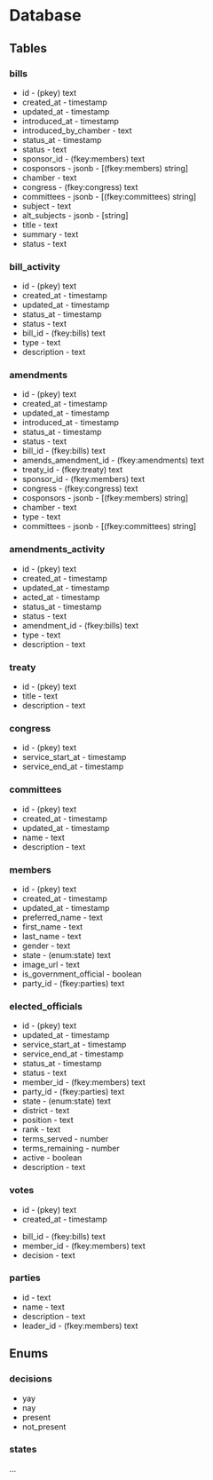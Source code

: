 # Database

## Tables

### bills

- id - (pkey) text
- created_at - timestamp
- updated_at - timestamp
- introduced_at - timestamp
- introduced_by_chamber - text
- status_at - timestamp
- status - text
- sponsor_id - (fkey:members) text <!-- index -->
- cosponsors - jsonb - [(fkey:members) string]
- chamber - text <!-- index -->
- congress - (fkey:congress) text <!-- index -->
- committees - jsonb - [(fkey:committees) string]
- subject - text <!-- index -->
- alt_subjects -  jsonb - [string]
- title - text <!-- index -->
- summary - text
- status - text

### bill_activity

- id - (pkey) text
- created_at - timestamp
- updated_at - timestamp
- status_at - timestamp
- status - text
- bill_id - (fkey:bills) text <!-- index -->
- type - text
- description - text

### amendments

- id - (pkey) text
- created_at - timestamp
- updated_at - timestamp
- introduced_at - timestamp
- status_at - timestamp
- status - text
- bill_id - (fkey:bills) text <!-- index -->
- amends_amendment_id - (fkey:amendments) text <!-- index -->
- treaty_id - (fkey:treaty) text <!-- index? -->
- sponsor_id - (fkey:members) text <!-- index? -->
- congress - (fkey:congress) text <!-- index? -->
- cosponsors - jsonb - [(fkey:members) string]
- chamber - text
- type - text
- committees - jsonb - [(fkey:committees) string]

### amendments_activity

- id - (pkey) text
- created_at - timestamp
- updated_at - timestamp
- acted_at - timestamp
- status_at - timestamp
- status - text
- amendment_id - (fkey:bills) text <!-- index -->
- type - text
- description - text

### treaty

- id - (pkey) text
- title - text <!-- index? -->
- description - text

### congress

- id - (pkey) text
- service_start_at - timestamp
- service_end_at - timestamp

### committees

- id - (pkey) text
- created_at - timestamp
- updated_at - timestamp
- name - text <!-- index? -->
- description - text

### members

- id - (pkey) text
- created_at - timestamp
- updated_at - timestamp
- preferred_name - text
- first_name - text
- last_name - text
- gender - text
- state - (enum:state) text <!-- index? -->
- image_url - text
- is_government_official - boolean
- party_id - (fkey:parties) text <!-- index -->

### elected_officials

- id - (pkey) text
- updated_at - timestamp
- service_start_at - timestamp
- service_end_at - timestamp
- status_at - timestamp
- status - text
- member_id - (fkey:members) text <!-- index -->
- party_id - (fkey:parties) text <!-- index -->
- state - (enum:state) text
- district - text
- position - text <!-- Senator/House representative/Justice/President --> <!-- index -->
- rank - text <!-- Junior/Senior/Whip/Leader --> <!-- index? -->
- terms_served - number
- terms_remaining - number
- active - boolean <!-- index? -->
- description - text

### votes

- id - (pkey) text
- created_at - timestamp
<!-- - updated_at # Real legislative members can't reverse a vote, so why should we?  -->
- bill_id - (fkey:bills) text <!-- index -->
- member_id - (fkey:members) text <!-- index -->
- decision - text

### parties

- id - text
- name - text
- description - text
- leader_id - (fkey:members) text <!-- index -->

## Enums

### decisions

- yay <!-- "Yay" -->
- nay <!-- "Nay" -->
- present <!--  -->
- not_present <!--  -->

### states

...
